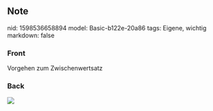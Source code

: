 ## Note
nid: 1598536658894
model: Basic-b122e-20a86
tags: Eigene, wichtig
markdown: false

### Front
Vorgehen zum Zwischenwertsatz

### Back
<img src="paste-acfc810643a0919746ecac3a0b6694e890b7cada.jpg">
